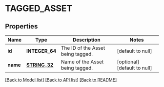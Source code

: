 # TAGGED_ASSET

## Properties
Name | Type | Description | Notes
------------ | ------------- | ------------- | -------------
**id** | **INTEGER_64** | The ID of the Asset being tagged. | [default to null]
**name** | [**STRING_32**](STRING_32.md) | Name of the Asset being tagged. | [optional] [default to null]

[[Back to Model list]](../README.md#documentation-for-models) [[Back to API list]](../README.md#documentation-for-api-endpoints) [[Back to README]](../README.md)


